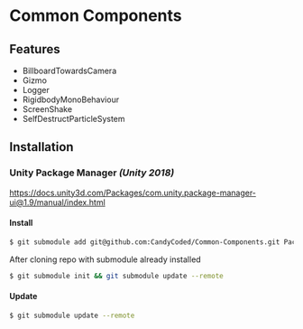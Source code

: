 # Common Components

## Features

- BillboardTowardsCamera
- Gizmo
- Logger
- RigidbodyMonoBehaviour
- ScreenShake
- SelfDestructParticleSystem

## Installation

### Unity Package Manager _(Unity 2018)_

<https://docs.unity3d.com/Packages/com.unity.package-manager-ui@1.9/manual/index.html>

#### Install

```bash
$ git submodule add git@github.com:CandyCoded/Common-Components.git Packages/Common-Components/
```

After cloning repo with submodule already installed

```bash
$ git submodule init && git submodule update --remote
```

#### Update

```bash
$ git submodule update --remote
```
